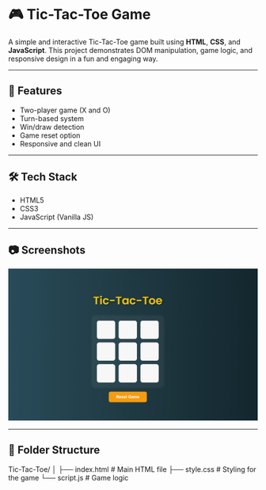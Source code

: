 # 🎮 Tic-Tac-Toe Game

A simple and interactive Tic-Tac-Toe game built using **HTML**, **CSS**, and **JavaScript**. This project demonstrates DOM manipulation, game logic, and responsive design in a fun and engaging way.

---

## 🚀 Features

- Two-player game (X and O)
- Turn-based system
- Win/draw detection
- Game reset option
- Responsive and clean UI

---

## 🛠️ Tech Stack

- HTML5
- CSS3
- JavaScript (Vanilla JS)

---

## 📷 Screenshots

![Game Screenshot](photo.png) <!-- Replace with your actual screenshot file if available -->

---

## 📁 Folder Structure

Tic-Tac-Toe/
│
├── index.html # Main HTML file
├── style.css # Styling for the game
└── script.js # Game logic